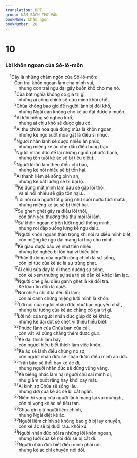 ```yaml
---
translation: BPT
group: NĂM SÁCH THƠ VĂN
bookName: Châm ngôn 
bookNumber: 20
---
```


<div class="title"><h1>10</h1><h3>Lời khôn ngoan của Sô-lô-môn</h3></div>
<span class="verse ch_10_1"> <sup>1</sup>Đây là những châm ngôn của Sô-lô-môn:<br/>  Con trai khôn ngoan làm cha mình vui,<br/>   nhưng con trai ngu dại gây buồn khổ cho mẹ nó.<br/></span>
<span class="verse ch_10_2">  <sup>2</sup>Của bất nghĩa không có giá trị gì,<br/>   những ai công chính sẽ cứu mình khỏi chết.<br/></span>
<span class="verse ch_10_3">  <sup>3</sup>Chúa không bao giờ để người lành bị đói khổ,<br/>   nhưng Ngài cản không cho kẻ ác đạt được ý muốn.<br/></span>
<span class="verse ch_10_4">  <sup>4</sup>Ai lười biếng sẽ nghèo khổ,<br/>   nhưng ai chịu khó sẽ được giàu có.<br/></span>
<span class="verse ch_10_5">  <sup>5</sup>Ai thu chứa hoa quả đúng mùa là khôn ngoan,<br/>   nhưng kẻ ngủ suốt mùa gặt là điều sỉ nhục.<br/></span>
<span class="verse ch_10_6">  <sup>6</sup>Người nhân lành sẽ được nhiều ân phúc,<br/>   nhưng miệng kẻ ác che dấu điều hung bạo.<br/></span>
<span class="verse ch_10_7">  <sup>7</sup>Người nhân đức để lại những nguồn phước hạnh,<br/>   nhưng tên tuổi kẻ ác sẽ bị tiêu diệt<a data-toggle="tooltip" data-placement="bottom" title="Hay “bị người ta quên lãng mau chóng.”">⚓</a>.<br/></span>
<span class="verse ch_10_8">  <sup>8</sup>Người khôn làm theo điều chỉ bảo,<br/>   nhưng kẻ nói nhiều sẽ bị tổn hại.<br/></span>
<span class="verse ch_10_9">  <sup>9</sup>Ai thanh liêm sẽ sống bình an,<br/>   nhưng kẻ bất lương sẽ bị bại lộ.<br/></span>
<span class="verse ch_10_10">  <sup>10</sup>Kẻ dùng mắt mình làm dấu sẽ gặp lôi thôi,<br/>   và ai nói nhiều sẽ gặp tổn hại<a data-toggle="tooltip" data-placement="bottom" title="Đây là theo bản Hê-bơ-rơ. Bản cổ Hi-lạp ghi “Nếu con nói thẳng thắn, sẽ có hoà bình.”">⚓</a>.<br/></span>
<span class="verse ch_10_11">  <sup>11</sup>Lời nói của người tốt giống như suối nước tươi mát<a data-toggle="tooltip" data-placement="bottom" title="Hay “nguồn sống.”">⚓</a>,<br/>   nhưng miệng kẻ ác sẽ bị thiệt hại.<br/></span>
<span class="verse ch_10_12">  <sup>12</sup>Sự ghen ghét gây ra điều lôi thôi,<br/>   còn tình yêu thương tha thứ mọi lỗi lầm.<br/></span>
<span class="verse ch_10_13">  <sup>13</sup>Sự khôn ngoan ở trên lưỡi người thông minh,<br/>   nhưng roi đập xuống lưng kẻ ngu dại<a data-toggle="tooltip" data-placement="bottom" title="Đây là theo nguyên văn Hê-bơ-rơ. Một hình thức chơi chữ. Trong tiếng Hê-bơ-rơ từ ngữ “môi” nghe như “cái roi.”">⚓</a>.<br/></span>
<span class="verse ch_10_14">  <sup>14</sup>Người khôn ngoan thận trọng khi nói ra điều mình biết,<br/>   còn miệng kẻ ngu dại mang tai hoạ cho mình.<br/></span>
<span class="verse ch_10_15">  <sup>15</sup>Kẻ giàu được bảo vệ nhờ tiền nhiều,<br/>   nhưng kẻ nghèo bị tổn hại vì thiếu tiền.<br/></span>
<span class="verse ch_10_16">  <sup>16</sup>Phần thưởng của người công chính là sự sống,<br/>   còn lợi tức của kẻ ác là sự trừng phạt.<br/></span>
<span class="verse ch_10_17">  <sup>17</sup>Ai chịu sửa dạy là đi theo đường sự sống,<br/>   còn kẻ xem thường sự sửa trị sẽ dẫn kẻ khác lầm lạc.<br/></span>
<span class="verse ch_10_18">  <sup>18</sup>Người che giấu điều ganh ghét là kẻ dối trá.<br/>   Kẻ loan tin đồn là dại<a data-toggle="tooltip" data-placement="bottom" title="Hay “Đôi khi nói điều không hay là dại, nhưng cách tốt nhất để che dấu sự chống đối của con là nói dối mà thôi.”">⚓</a>.<br/></span>
<span class="verse ch_10_19">  <sup>19</sup>Nói nhiều chỉ đưa đến lỗi lầm;<br/>   còn ai canh chừng miệng lưỡi mình là khôn.<br/></span>
<span class="verse ch_10_20">  <sup>20</sup>Lời nói của người nhân đức như bạc nguyên chất,<br/>   nhưng tư tưởng của kẻ ác chẳng có giá trị gì.<br/></span>
<span class="verse ch_10_21">  <sup>21</sup>Lời nói của người nhân đức giúp đỡ kẻ khác,<br/>   nhưng kẻ dại dột sẽ chết vì thiếu hiểu biết.<br/></span>
<span class="verse ch_10_22">  <sup>22</sup>Phước lành của Chúa ban của cải,<br/>   còn vất vả cũng chẳng thêm được gì.<a data-toggle="tooltip" data-placement="bottom" title="Hay “Ngài không kèm theo sự đau buồn gì.”">⚓</a><br/></span>
<span class="verse ch_10_23">  <sup>23</sup>Kẻ dại thích làm bậy,<br/>   còn người hiểu biết thích làm việc khôn.<br/></span>
<span class="verse ch_10_24">  <sup>24</sup>Kẻ ác sẽ lãnh điều chúng nó sợ,<br/>   còn người nhân đức sẽ nhận được điều mình ao ước.<br/></span>
<span class="verse ch_10_25">  <sup>25</sup>Trận bão sẽ thổi bay kẻ ác đi,<br/>   nhưng người nhân đức sẽ đứng vững vàng.<br/></span>
<span class="verse ch_10_26">  <sup>26</sup>Kẻ biếng nhác làm hại người chủ sai mình đi,<br/>   như giấm buốt răng hay khói cay mắt.<br/></span>
<span class="verse ch_10_27">  <sup>27</sup>Ai kính sợ Chúa sẽ sống lâu,<br/>   nhưng đời của kẻ ác sẽ bị cắt ngắn.<br/></span>
<span class="verse ch_10_28">  <sup>28</sup>Niềm hi vọng của người lành mang lại vui mừng<a data-toggle="tooltip" data-placement="bottom" title="Hay “Người lành trông mong điều vui mừng.”">⚓</a>,<br/>   còn hi vọng kẻ ác sẽ tiêu tan.<br/></span>
<span class="verse ch_10_29">  <sup>29</sup>Chúa gìn giữ người liêm chính,<br/>   nhưng Ngài diệt kẻ ác.<br/></span>
<span class="verse ch_10_30">  <sup>30</sup>Người liêm chính sẽ không bao giờ bị lay chuyển,<br/>   còn kẻ ác sẽ bị đuổi ra<a data-toggle="tooltip" data-placement="bottom" title="Hay “bị tiêu diệt.”">⚓</a> khỏi xứ.<br/></span>
<span class="verse ch_10_31">  <sup>31</sup>Người nhân đức nói ra những lời khôn ngoan,<br/>   nhưng lưỡi của kẻ nói dối sẽ bị cắt đi.<br/></span>
<span class="verse ch_10_32">  <sup>32</sup>Người nhân đức biết điều mình phải nói,<br/>   nhưng kẻ ác chỉ chuyên nói dối.<br/></span>
